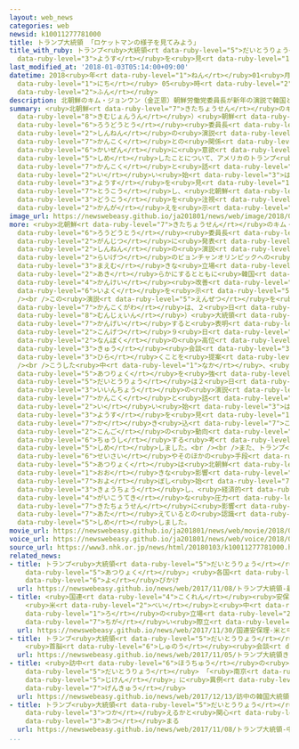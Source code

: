 ```yaml
---
layout: web_news
categories: web
newsid: k10011277781000
title: トランプ大統領 「ロケットマンの様子を見てみよう」
title_with_ruby: トランプ<ruby>大統領<rt data-ruby-level="5">だいとうりょう</rt></ruby> 「ロケットマンの<ruby>様子<rt
  data-ruby-level="3">ようす</rt></ruby>を<ruby>見<rt data-ruby-level="1">み</rt></ruby>てみよう」
last_modified_at: '2018-01-03T05:14:00+09:00'
datetime: 2018<ruby>年<rt data-ruby-level="1">ねん</rt></ruby>01<ruby>月<rt data-ruby-level="1">がつ</rt></ruby>03<ruby>日<rt
  data-ruby-level="1">にち</rt></ruby> 05<ruby>時<rt data-ruby-level="2">じ</rt></ruby>14<ruby>分<rt
  data-ruby-level="2">ふん</rt></ruby>
description: 北朝鮮のキム・ジョンウン（金正恩）朝鮮労働党委員長が新年の演説で韓国との関係改善に意欲を示したことについて、アメリカのトランプ大統領はみずからのツイッターに「ロケットマンは、韓国と話がしたいと言い始めた。様子を見てみよう」と投稿し、北朝鮮の動向を注視する考えを示しました。
summary: <ruby>北朝鮮<rt data-ruby-level="7">きたちょうせん</rt></ruby>のキム・ジョンウン（<ruby>金正恩<rt
  data-ruby-level="8">きむじょんうん</rt></ruby>）<ruby>朝鮮<rt data-ruby-level="7">ちょうせん</rt></ruby><ruby>労働党<rt
  data-ruby-level="6">ろうどうとう</rt></ruby><ruby>委員長<rt data-ruby-level="3">いいんちょう</rt></ruby>が<ruby>新年<rt
  data-ruby-level="2">しんねん</rt></ruby>の<ruby>演説<rt data-ruby-level="5">えんぜつ</rt></ruby>で<ruby>韓国<rt
  data-ruby-level="7">かんこく</rt></ruby>との<ruby>関係<rt data-ruby-level="4">かんけい</rt></ruby><ruby>改善<rt
  data-ruby-level="6">かいぜん</rt></ruby>に<ruby>意欲<rt data-ruby-level="6">いよく</rt></ruby>を<ruby>示<rt
  data-ruby-level="5">しめ</rt></ruby>したことについて、アメリカのトランプ<ruby>大統領<rt data-ruby-level="5">だいとうりょう</rt></ruby>はみずからのツイッターに「ロケットマンは、<ruby>韓国<rt
  data-ruby-level="7">かんこく</rt></ruby>と<ruby>話<rt data-ruby-level="2">はなし</rt></ruby>がしたいと<ruby>言<rt
  data-ruby-level="2">い</rt></ruby>い<ruby>始<rt data-ruby-level="3">はじ</rt></ruby>めた。<ruby>様子<rt
  data-ruby-level="3">ようす</rt></ruby>を<ruby>見<rt data-ruby-level="1">み</rt></ruby>てみよう」と<ruby>投稿<rt
  data-ruby-level="7">とうこう</rt></ruby>し、<ruby>北朝鮮<rt data-ruby-level="7">きたちょうせん</rt></ruby>の<ruby>動向<rt
  data-ruby-level="3">どうこう</rt></ruby>を<ruby>注視<rt data-ruby-level="6">ちゅうし</rt></ruby>する<ruby>考<rt
  data-ruby-level="2">かんが</rt></ruby>えを<ruby>示<rt data-ruby-level="5">しめ</rt></ruby>しました。
image_url: https://newswebeasy.github.io/ja201801/news/web/image/2018/01/03/K10011277781_1801030512_1801030514_01_03.jpg
more: <ruby>北朝鮮<rt data-ruby-level="7">きたちょうせん</rt></ruby>のキム・ジョンウン<ruby>朝鮮<rt data-ruby-level="7">ちょうせん</rt></ruby><ruby>労働党<rt
  data-ruby-level="6">ろうどうとう</rt></ruby><ruby>委員長<rt data-ruby-level="3">いいんちょう</rt></ruby>は、<ruby>元日<rt
  data-ruby-level="2">がんじつ</rt></ruby>に<ruby>発表<rt data-ruby-level="3">はっぴょう</rt></ruby>した<ruby>新年<rt
  data-ruby-level="2">しんねん</rt></ruby>の<ruby>演説<rt data-ruby-level="5">えんぜつ</rt></ruby>で<ruby>来月<rt
  data-ruby-level="2">らいげつ</rt></ruby>のピョンチャンオリンピックへの<ruby>参加<rt data-ruby-level="4">さんか</rt></ruby>に<ruby>前向<rt
  data-ruby-level="3">まえむ</rt></ruby>きな<ruby>立場<rt data-ruby-level="2">たちば</rt></ruby>を<ruby>明<rt
  data-ruby-level="2">あき</rt></ruby>らかにするとともに<ruby>韓国<rt data-ruby-level="7">かんこく</rt></ruby>との<ruby>関係<rt
  data-ruby-level="4">かんけい</rt></ruby><ruby>改善<rt data-ruby-level="6">かいぜん</rt></ruby>に<ruby>意欲<rt
  data-ruby-level="6">いよく</rt></ruby>を<ruby>示<rt data-ruby-level="5">しめ</rt></ruby>しました。<br
  /><br />この<ruby>演説<rt data-ruby-level="5">えんぜつ</rt></ruby>を<ruby>受<rt data-ruby-level="3">う</rt></ruby>けて<ruby>韓国側<rt
  data-ruby-level="7">かんこくがわ</rt></ruby>は、２<ruby>日<rt data-ruby-level="1">にち</rt></ruby>、ムン・ジェイン（<ruby>文在寅<rt
  data-ruby-level="8">むんじぇいん</rt></ruby>）<ruby>大統領<rt data-ruby-level="5">だいとうりょう</rt></ruby>が<ruby>歓迎<rt
  data-ruby-level="7">かんげい</rt></ruby>すると<ruby>表明<rt data-ruby-level="3">ひょうめい</rt></ruby>し、<ruby>今月<rt
  data-ruby-level="2">こんげつ</rt></ruby>９<ruby>日<rt data-ruby-level="1">にち</rt></ruby>に<ruby>南北<rt
  data-ruby-level="2">なんぼく</rt></ruby>の<ruby>高位<rt data-ruby-level="4">こうい</rt></ruby><ruby>級<rt
  data-ruby-level="3">きゅう</rt></ruby><ruby>会談<rt data-ruby-level="3">かいだん</rt></ruby>を<ruby>開<rt
  data-ruby-level="3">ひら</rt></ruby>くことを<ruby>提案<rt data-ruby-level="5">ていあん</rt></ruby>しました。<br
  /><br />こうした<ruby>中<rt data-ruby-level="1">なか</rt></ruby>、<ruby>北朝鮮<rt data-ruby-level="7">きたちょうせん</rt></ruby>への<ruby>圧力<rt
  data-ruby-level="5">あつりょく</rt></ruby>を<ruby>強<rt data-ruby-level="2">つよ</rt></ruby>めているアメリカのトランプ<ruby>大統領<rt
  data-ruby-level="5">だいとうりょう</rt></ruby>は２<ruby>日<rt data-ruby-level="1">にち</rt></ruby>、みずからのツイッターにキム<ruby>委員長<rt
  data-ruby-level="3">いいんちょう</rt></ruby>の<ruby>演説<rt data-ruby-level="5">えんぜつ</rt></ruby>について「ロケットマンははじめて<ruby>韓国<rt
  data-ruby-level="7">かんこく</rt></ruby>と<ruby>話<rt data-ruby-level="2">はなし</rt></ruby>がしたいと<ruby>言<rt
  data-ruby-level="2">い</rt></ruby>い<ruby>始<rt data-ruby-level="3">はじ</rt></ruby>めた。これはよいニュースかもしれないし、そうではないかもしれない。<ruby>様子<rt
  data-ruby-level="3">ようす</rt></ruby>を<ruby>見<rt data-ruby-level="1">み</rt></ruby>てみよう」と<ruby>書<rt
  data-ruby-level="7">か</rt></ruby>き<ruby>込<rt data-ruby-level="7">こ</rt></ruby>み、<ruby>今後<rt
  data-ruby-level="2">こんご</rt></ruby>の<ruby>動向<rt data-ruby-level="3">どうこう</rt></ruby>を<ruby>注視<rt
  data-ruby-level="6">ちゅうし</rt></ruby>する<ruby>考<rt data-ruby-level="2">かんが</rt></ruby>えを<ruby>示<rt
  data-ruby-level="5">しめ</rt></ruby>しました。<br /><br />また、トランプ<ruby>大統領<rt data-ruby-level="5">だいとうりょう</rt></ruby>は「<ruby>制裁<rt
  data-ruby-level="6">せいさい</rt></ruby>やそのほかの<ruby>手段<rt data-ruby-level="6">しゅだん</rt></ruby>による<ruby>圧力<rt
  data-ruby-level="5">あつりょく</rt></ruby>は<ruby>北朝鮮<rt data-ruby-level="7">きたちょうせん</rt></ruby>に<ruby>大<rt
  data-ruby-level="1">おお</rt></ruby>きな<ruby>影響<rt data-ruby-level="7">えいきょう</rt></ruby>を<ruby>及<rt
  data-ruby-level="7">およ</rt></ruby>ぼし<ruby>始<rt data-ruby-level="7">はじ</rt></ruby>めている」と<ruby>強調<rt
  data-ruby-level="3">きょうちょう</rt></ruby>し、<ruby>経済的<rt data-ruby-level="6">けいざいてき</rt></ruby>、<ruby>外交的<rt
  data-ruby-level="4">がいこうてき</rt></ruby>な<ruby>圧力<rt data-ruby-level="5">あつりょく</rt></ruby>が<ruby>北朝鮮<rt
  data-ruby-level="7">きたちょうせん</rt></ruby>に<ruby>影響<rt data-ruby-level="7">えいきょう</rt></ruby>を<ruby>与<rt
  data-ruby-level="7">あた</rt></ruby>えているとの<ruby>認識<rt data-ruby-level="7">にんしき</rt></ruby>を<ruby>示<rt
  data-ruby-level="5">しめ</rt></ruby>しました。
movie_url: https://newswebeasy.github.io/ja201801/news/web/movie/2018/01/03/k10011277781_201801030512_201801030513.mp4
voice_url: https://newswebeasy.github.io/ja201801/news/web/voice/2018/01/03/k10011277781_201801030512_201801030513.mp3
source_url: https://www3.nhk.or.jp/news/html/20180103/k10011277781000.html
related_news:
- title: トランプ<ruby>大統領<rt data-ruby-level="5">だいとうりょう</rt></ruby> 「<ruby>最大限<rt data-ruby-level="5">さいだいげん</rt></ruby>の<ruby>圧力<rt
    data-ruby-level="5">あつりょく</rt></ruby>」<ruby>各国<rt data-ruby-level="4">かっこく</rt></ruby>に<ruby>呼<rt
    data-ruby-level="6">よ</rt></ruby>びかけ
  url: https://newswebeasy.github.io/news/web/2017/11/08/トランプ大統領-最大限の圧力各国に呼びかけ
- title: <ruby>国連<rt data-ruby-level="4">こくれん</rt></ruby><ruby>安保理<rt data-ruby-level="5">あんぽり</rt></ruby>
    <ruby>米<rt data-ruby-level="2">べい</rt></ruby>と<ruby>中<rt data-ruby-level="1">ちゅう</rt></ruby><ruby>ロ<rt
    data-ruby-level="1">ろ</rt></ruby>の<ruby>立場<rt data-ruby-level="2">たちば</rt></ruby>の<ruby>違<rt
    data-ruby-level="7">ちが</rt></ruby>い<ruby>際立<rt data-ruby-level="7">きわだ</rt></ruby>つ
  url: https://newswebeasy.github.io/news/web/2017/11/30/国連安保理-米と中ロの立場の違い際立つ
- title: トランプ<ruby>大統領<rt data-ruby-level="5">だいとうりょう</rt></ruby>きょう<ruby>訪日<rt data-ruby-level="6">ほうにち</rt></ruby>
    <ruby>首脳<rt data-ruby-level="6">しゅのう</rt></ruby><ruby>会談<rt data-ruby-level="3">かいだん</rt></ruby>やゴルフ
  url: https://newswebeasy.github.io/news/web/2017/11/05/トランプ大統領きょう訪日-首脳会談やゴルフ
- title: <ruby>訪中<rt data-ruby-level="6">ほうちゅう</rt></ruby>の<ruby>韓国<rt data-ruby-level="7">かんこく</rt></ruby><ruby>大統領<rt
    data-ruby-level="5">だいとうりょう</rt></ruby> 「<ruby>南京<rt data-ruby-level="8">なんきん</rt></ruby><ruby>事件<rt
    data-ruby-level="5">じけん</rt></ruby>」に<ruby>異例<rt data-ruby-level="6">いれい</rt></ruby>の<ruby>言及<rt
    data-ruby-level="7">げんきゅう</rt></ruby>
  url: https://newswebeasy.github.io/news/web/2017/12/13/訪中の韓国大統領-南京事件に異例の言及
- title: トランプ<ruby>大統領<rt data-ruby-level="5">だいとうりょう</rt></ruby> <ruby>中国<rt data-ruby-level="2">ちゅうごく</rt></ruby>でツイッター<ruby>使<rt
    data-ruby-level="3">つか</rt></ruby>えるかと<ruby>関心<rt data-ruby-level="4">かんしん</rt></ruby><ruby>集<rt
    data-ruby-level="3">あつ</rt></ruby>まる
  url: https://newswebeasy.github.io/news/web/2017/11/08/トランプ大統領-中国でツイッター使えるかと関心集まる
...
```


